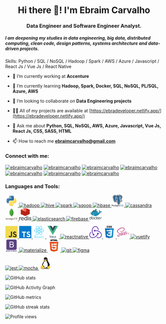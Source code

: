 <h1 align="center"> Hi there 👋! I'm Ebraim Carvalho </h1>
<h3 align="center"> Data Engineer and Software Engineer Analyst. </h3>

##### I am deepening my studies in data engineering, big data, distributed computing, clean code, design patterns, systems architecture and data-driven projects.

Skills: Python / SQL / NoSQL / Hadoop / Spark / AWS / Azure / Javascript / React Js / Vue Js / React Native

- 🔭 I’m currently working at **Accenture**

- 🌱 I’m currently learning **Hadoop, Spark, Docker, SQL, NoSQL, PL/SQL, Azure, AWS**

- 👯 I’m looking to collaborate on **Data Engineering projects**

- 👨‍💻 All of my projects are available at [https://ebradeveloper.netlify.app/](https://ebradeveloper.netlify.app/)

- 💬 Ask me about **Python, SQL, NoSQL, AWS, Azure, Javascript, Vue Js, React Js, CSS, SASS, HTML**

- 📫 How to reach me **ebraimcarvalho@gmail.com**

<h3 align="left">Connect with me:</h3>
<p>
  <a href="https://github.com/ebraimcarvalho" target="_blank"><img align="center" src="https://cdn.jsdelivr.net/npm/simple-icons@3.0.1/icons/github.svg" alt="ebraimcarvalho" height="40" width="30" /></a>
  <a href="https://dev.to/ebraimcarvalho" target="_blank"><img align="center" src="https://cdn.jsdelivr.net/npm/simple-icons@3.0.1/icons/dev-dot-to.svg" alt="ebraimcarvalho" height="40" width="30" /></a>
  <a href="(https://www.linkedin.com/in/ebraimcarvalho/" target="_blank"><img align="center" src="https://cdn.jsdelivr.net/npm/simple-icons@3.0.1/icons/linkedin.svg" alt="ebraimcarvalho" height="40" width="30" /></a>
  <a href="https://www.facebook.com/ebraimcarvalho" target="_blank"><img align="center" src="https://cdn.jsdelivr.net/npm/simple-icons@3.0.1/icons/facebook.svg" alt="ebraimcarvalho" height="40" width="30" /></a>
  <a href="https://www.instagram.com/ebraimcarvalho/" target="_blank"><img align="center" src="https://cdn.jsdelivr.net/npm/simple-icons@3.0.1/icons/instagram.svg" alt="ebraimcarvalho" height="40" width="30" /></a>
  <a href="https://twitter.com/ebraimcarvalho" target="_blank"><img align="center" src="https://cdn.jsdelivr.net/npm/simple-icons@3.0.1/icons/twitter.svg" alt="ebraimcarvalho" height="40" width="30" /></a>
  <a href="https://ebradeveloper.netlify.app/" target="_blank"><img align="center" src="https://cdn.jsdelivr.net/npm/simple-icons@3.0.1/icons/icloud.svg" alt="ebraimcarvalho" height="40" width="30" /></a>
</p>

<h3 align="left">Languages and Tools:</h3>
<p align="left">
  
  <a href="https://www.python.org" target="_blank"> <img src="https://raw.githubusercontent.com/devicons/devicon/master/icons/python/python-original.svg" alt="python" width="40" height="40"/> </a>
  <a href="https://hadoop.apache.org/" target="_blank"> <img src="https://www.vectorlogo.zone/logos/apache_hadoop/apache_hadoop-icon.svg" alt="hadoop" width="40" height="40"/> </a>
  <a href="https://hive.apache.org/" target="_blank"> <img src="https://www.vectorlogo.zone/logos/apache_hive/apache_hive-icon.svg" alt="hive" width="40" height="40"/> </a>
  <a href="https://spark.apache.org/" target="_blank"> <img src="https://www.vectorlogo.zone/logos/apache_spark/apache_spark-ar21.svg" alt="spark" width="40" height="40"/> </a>
  <a href="https://sqoop.apache.org/" target="_blank"> <img src="https://upload.wikimedia.org/wikipedia/commons/b/b4/Apache_Sqoop_logo.svg" alt="sqoop" width="40" height="40"/> </a>
  <a href="https://hbase.apache.org/" target="_blank"> <img src="https://cdn.worldvectorlogo.com/logos/hbase.svg" alt="hbase" width="40" height="40"/> </a>
  <a href="https://www.postgresql.org" target="_blank"> <img src="https://raw.githubusercontent.com/devicons/devicon/master/icons/postgresql/postgresql-original-wordmark.svg" alt="postgresql" width="40" height="40"/> </a> 
  <a href="https://cassandra.apache.org/" target="_blank"> <img src="https://www.vectorlogo.zone/logos/apache_cassandra/apache_cassandra-icon.svg" alt="cassandra" width="40" height="40"/> </a>
  <a href="https://www.mongodb.com/" target="_blank"> <img src="https://raw.githubusercontent.com/devicons/devicon/master/icons/mongodb/mongodb-original-wordmark.svg" alt="mongodb" width="40" height="40"/> </a>
  <a href="https://redis.io" target="_blank"> <img src="https://raw.githubusercontent.com/devicons/devicon/master/icons/redis/redis-original-wordmark.svg" alt="redis" width="40" height="40"/> </a>
  <a href="https://www.elastic.co" target="_blank"> <img src="https://www.vectorlogo.zone/logos/elastic/elastic-icon.svg" alt="elasticsearch" width="40" height="40"/> </a>
  <a href="https://firebase.google.com/" target="_blank"> <img src="https://www.vectorlogo.zone/logos/firebase/firebase-icon.svg" alt="firebase" width="40" height="40"/> </a>
  <a href="https://www.docker.com/" target="_blank"> <img src="https://raw.githubusercontent.com/devicons/devicon/master/icons/docker/docker-original-wordmark.svg" alt="docker" width="40" height="40"/> </a>
  
   
  <a href="https://developer.mozilla.org/en-US/docs/Web/JavaScript" target="_blank"> <img src="https://raw.githubusercontent.com/devicons/devicon/master/icons/javascript/javascript-original.svg" alt="javascript" width="40" height="40"/> </a>
  <a href="https://www.typescriptlang.org/" target="_blank"> <img src="https://raw.githubusercontent.com/devicons/devicon/master/icons/typescript/typescript-original.svg" alt="typescript" width="40" height="40"/> </a>
  <a href="https://reactjs.org/" target="_blank"> <img src="https://raw.githubusercontent.com/devicons/devicon/master/icons/react/react-original-wordmark.svg" alt="react" width="40" height="40"/> </a>
  <a href="https://vuejs.org/" target="_blank"> <img src="https://raw.githubusercontent.com/devicons/devicon/master/icons/vuejs/vuejs-original-wordmark.svg" alt="vuejs" width="40" height="40"/> </a>
  <a href="https://reactnative.dev/" target="_blank"> <img src="https://reactnative.dev/img/header_logo.svg" alt="reactnative" width="40" height="40"/> </a> 
  <a href="https://redux.js.org" target="_blank"> <img src="https://raw.githubusercontent.com/devicons/devicon/master/icons/redux/redux-original.svg" alt="redux" width="40" height="40"/> </a>
  <a href="https://www.w3schools.com/css/" target="_blank"> <img src="https://raw.githubusercontent.com/devicons/devicon/master/icons/css3/css3-original-wordmark.svg" alt="css3" width="40" height="40"/> </a>
  <a href="https://sass-lang.com" target="_blank"> <img src="https://raw.githubusercontent.com/devicons/devicon/master/icons/sass/sass-original.svg" alt="sass" width="40" height="40"/> </a>
  <a href="https://vuetifyjs.com/en/" target="_blank"> <img src="https://bestofjs.org/logos/vuetify.svg" alt="vuetify" width="40" height="40"/> </a> 
  <a href="https://getbootstrap.com" target="_blank"> <img src="https://raw.githubusercontent.com/devicons/devicon/master/icons/bootstrap/bootstrap-plain-wordmark.svg" alt="bootstrap" width="40" height="40"/> </a>
  <a href="https://materializecss.com/" target="_blank"> <img src="https://raw.githubusercontent.com/prplx/svg-logos/5585531d45d294869c4eaab4d7cf2e9c167710a9/svg/materialize.svg" alt="materialize" width="40" height="40"/> </a>
  <a href="https://www.w3.org/html/" target="_blank"> <img src="https://raw.githubusercontent.com/devicons/devicon/master/icons/html5/html5-original-wordmark.svg" alt="html5" width="40" height="40"/> </a>
  <a href="https://git-scm.com/" target="_blank"> <img src="https://www.vectorlogo.zone/logos/git-scm/git-scm-icon.svg" alt="git" width="40" height="40"/> </a>
  <a href="https://www.figma.com/" target="_blank"> <img src="https://www.vectorlogo.zone/logos/figma/figma-icon.svg" alt="figma" width="40" height="40"/> </a> 
   
  <a href="https://jestjs.io" target="_blank"> <img src="https://www.vectorlogo.zone/logos/jestjsio/jestjsio-icon.svg" alt="jest" width="40" height="40"/> </a> 
  <a href="https://mochajs.org" target="_blank"> <img src="https://www.vectorlogo.zone/logos/mochajs/mochajs-icon.svg" alt="mocha" width="40" height="40"/> </a>
  <a href="https://www.linux.org/" target="_blank"> <img src="https://raw.githubusercontent.com/devicons/devicon/master/icons/linux/linux-original.svg" alt="linux" width="40" height="40"/> </a>
</p>


![GitHub stats](https://github-readme-stats.vercel.app/api?username=ebraimcarvalho&show_icons=true)  

![GitHub Activity Graph](https://activity-graph.herokuapp.com/graph?username=ebraimcarvalho)  

![GitHub metrics](https://metrics.lecoq.io/ebraimcarvalho)  

![GitHub streak stats](https://github-readme-streak-stats.herokuapp.com/?user=ebraimcarvalho)  

![Profile views](https://gpvc.arturio.dev/ebraimcarvalho)  









